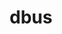 ---
title: "dbus"
layout: cache
categories: [package, develop]
meta: {"compilers": ["gcc@11.4.0", "gcc@13.2.0"], "num_specs": 66, "num_specs_by_stack": {"hep": 66, "root": 66}, "oss": ["ubuntu22.04", "ubuntu24.04"], "platforms": ["linux"], "stacks": ["hep", "root"], "targets": ["x86_64_v3"], "versions": ["1.16.2"]}
spec_details: [{"compiler": "gcc@11.4.0", "hash": "26uypq6ktkxonksuij5rjtvcaxgujwce", "os": "ubuntu22.04", "platform": "linux", "size": "-", "stacks": ["hep", "root"], "target": "x86_64_v3", "variants": ["build_system=meson", "buildtype=release", "default_library:=shared", "~strip", "system-socket=default", "~xml_docs"], "versions": ["1.16.2"]}, {"compiler": "gcc@11.4.0", "hash": "2ozsjbwetwrsfhcr3uderzii7fktzhzv", "os": "ubuntu22.04", "platform": "linux", "size": "-", "stacks": ["hep", "root"], "target": "x86_64_v3", "variants": ["build_system=meson", "buildtype=release", "default_library:=shared", "~strip", "system-socket=default", "~xml_docs"], "versions": ["1.16.2"]}, {"compiler": "gcc@13.2.0", "hash": "2w5c5j53tzvc5wfykohfvrq4ecmmntme", "os": "ubuntu24.04", "platform": "linux", "size": "-", "stacks": ["hep", "root"], "target": "x86_64_v3", "variants": ["build_system=meson", "buildtype=release", "default_library:=shared", "~strip", "system-socket=default", "~xml_docs"], "versions": ["1.16.2"]}, {"compiler": "gcc@13.2.0", "hash": "3usszguzmhkh7pxg5d5kkxqejz66vfze", "os": "ubuntu24.04", "platform": "linux", "size": "-", "stacks": ["hep", "root"], "target": "x86_64_v3", "variants": ["build_system=meson", "buildtype=release", "default_library:=shared", "~strip", "system-socket=default", "~xml_docs"], "versions": ["1.16.2"]}, {"compiler": "gcc@11.4.0", "hash": "4fxwjoib4jpufkpoqxokjwzisb5nxvy4", "os": "ubuntu22.04", "platform": "linux", "size": "-", "stacks": ["hep", "root"], "target": "x86_64_v3", "variants": ["build_system=meson", "buildtype=release", "default_library:=shared", "~strip", "system-socket=default", "~xml_docs"], "versions": ["1.16.2"]}, {"compiler": "gcc@11.4.0", "hash": "5ipehdntq3ddtjfmi5nkb55hpjgclyvz", "os": "ubuntu22.04", "platform": "linux", "size": "-", "stacks": ["hep", "root"], "target": "x86_64_v3", "variants": ["build_system=meson", "buildtype=release", "default_library:=shared", "~strip", "system-socket=default", "~xml_docs"], "versions": ["1.16.2"]}, {"compiler": "gcc@11.4.0", "hash": "6gfninfwpw2td62a5xzowllh3tly4vov", "os": "ubuntu22.04", "platform": "linux", "size": "-", "stacks": ["hep", "root"], "target": "x86_64_v3", "variants": ["build_system=meson", "buildtype=release", "default_library:=shared", "~strip", "system-socket=default", "~xml_docs"], "versions": ["1.16.2"]}, {"compiler": "gcc@11.4.0", "hash": "6gh4weynremtup3sb5iioqiefmrxloq5", "os": "ubuntu22.04", "platform": "linux", "size": "-", "stacks": ["hep", "root"], "target": "x86_64_v3", "variants": ["build_system=meson", "buildtype=release", "default_library:=shared", "~strip", "system-socket=default", "~xml_docs"], "versions": ["1.16.2"]}, {"compiler": "gcc@13.2.0", "hash": "6wshivnvumkux6a6mvgz4v37vo32ftrd", "os": "ubuntu24.04", "platform": "linux", "size": "-", "stacks": ["hep", "root"], "target": "x86_64_v3", "variants": ["build_system=meson", "buildtype=release", "default_library:=shared", "~strip", "system-socket=default", "~xml_docs"], "versions": ["1.16.2"]}, {"compiler": "gcc@11.4.0", "hash": "7ai73aotkq6tzxpl67jopokax6mpnoxb", "os": "ubuntu22.04", "platform": "linux", "size": "-", "stacks": ["hep", "root"], "target": "x86_64_v3", "variants": ["build_system=meson", "buildtype=release", "default_library:=shared", "~strip", "system-socket=default", "~xml_docs"], "versions": ["1.16.2"]}, {"compiler": "gcc@13.2.0", "hash": "7vfd5yc6qt7sosk4oaa5b722ihaqif7i", "os": "ubuntu24.04", "platform": "linux", "size": "-", "stacks": ["hep", "root"], "target": "x86_64_v3", "variants": ["build_system=meson", "buildtype=release", "default_library:=shared", "~strip", "system-socket=default", "~xml_docs"], "versions": ["1.16.2"]}, {"compiler": "gcc@11.4.0", "hash": "7wybm6vavxbikipzazywe7oj7focl6h3", "os": "ubuntu22.04", "platform": "linux", "size": "-", "stacks": ["hep", "root"], "target": "x86_64_v3", "variants": ["build_system=meson", "buildtype=release", "default_library:=shared", "~strip", "system-socket=default", "~xml_docs"], "versions": ["1.16.2"]}, {"compiler": "gcc@11.4.0", "hash": "afgqvksuzgh3mipgr3hlslmbqwyfjvcj", "os": "ubuntu22.04", "platform": "linux", "size": "-", "stacks": ["hep", "root"], "target": "x86_64_v3", "variants": ["build_system=meson", "buildtype=release", "default_library:=shared", "~strip", "system-socket=default", "~xml_docs"], "versions": ["1.16.2"]}, {"compiler": "gcc@13.2.0", "hash": "aox32e7g6mpefzchrsmmnxqf42mfitno", "os": "ubuntu24.04", "platform": "linux", "size": "-", "stacks": ["hep", "root"], "target": "x86_64_v3", "variants": ["build_system=meson", "buildtype=release", "default_library:=shared", "~strip", "system-socket=default", "~xml_docs"], "versions": ["1.16.2"]}, {"compiler": "gcc@11.4.0", "hash": "aso5zk3lz66egx7uqqkktlptov4xqwji", "os": "ubuntu22.04", "platform": "linux", "size": "-", "stacks": ["hep", "root"], "target": "x86_64_v3", "variants": ["build_system=meson", "buildtype=release", "default_library:=shared", "~strip", "system-socket=default", "~xml_docs"], "versions": ["1.16.2"]}, {"compiler": "gcc@13.2.0", "hash": "bnaycgxrqrkredlup6zpqppbxbi4p3mm", "os": "ubuntu24.04", "platform": "linux", "size": "-", "stacks": ["hep", "root"], "target": "x86_64_v3", "variants": ["build_system=meson", "buildtype=release", "default_library:=shared", "~strip", "system-socket=default", "~xml_docs"], "versions": ["1.16.2"]}, {"compiler": "gcc@11.4.0", "hash": "dhnc5l6cy543n5sdk6hrawc3kaakfkax", "os": "ubuntu22.04", "platform": "linux", "size": "-", "stacks": ["hep", "root"], "target": "x86_64_v3", "variants": ["build_system=meson", "buildtype=release", "default_library:=shared", "~strip", "system-socket=default", "~xml_docs"], "versions": ["1.16.2"]}, {"compiler": "gcc@13.2.0", "hash": "dpc6sax2b4pfrleznizlxloxzuxurwi3", "os": "ubuntu24.04", "platform": "linux", "size": "-", "stacks": ["hep", "root"], "target": "x86_64_v3", "variants": ["build_system=meson", "buildtype=release", "default_library:=shared", "~strip", "system-socket=default", "~xml_docs"], "versions": ["1.16.2"]}, {"compiler": "gcc@11.4.0", "hash": "e4lzyvv5tk6bwmxutdfnndjwalbzyw22", "os": "ubuntu22.04", "platform": "linux", "size": "-", "stacks": ["hep", "root"], "target": "x86_64_v3", "variants": ["build_system=meson", "buildtype=release", "default_library:=shared", "~strip", "system-socket=default", "~xml_docs"], "versions": ["1.16.2"]}, {"compiler": "gcc@11.4.0", "hash": "e5mbdmhlaakhdffwkqndvp33nojw664x", "os": "ubuntu22.04", "platform": "linux", "size": "-", "stacks": ["hep", "root"], "target": "x86_64_v3", "variants": ["build_system=meson", "buildtype=release", "default_library:=shared", "~strip", "system-socket=default", "~xml_docs"], "versions": ["1.16.2"]}, {"compiler": "gcc@13.2.0", "hash": "elzrllsh3p4xudrbyd33tdetdhbwcayv", "os": "ubuntu24.04", "platform": "linux", "size": "-", "stacks": ["hep", "root"], "target": "x86_64_v3", "variants": ["build_system=meson", "buildtype=release", "default_library:=shared", "~strip", "system-socket=default", "~xml_docs"], "versions": ["1.16.2"]}, {"compiler": "gcc@11.4.0", "hash": "fmvo2bxkqagmczevgcuctdlnhxgatvgb", "os": "ubuntu22.04", "platform": "linux", "size": "-", "stacks": ["hep", "root"], "target": "x86_64_v3", "variants": ["build_system=meson", "buildtype=release", "default_library:=shared", "~strip", "system-socket=default", "~xml_docs"], "versions": ["1.16.2"]}, {"compiler": "gcc@11.4.0", "hash": "frmkd4nr44rrle27hj7hh476nkdgdvit", "os": "ubuntu22.04", "platform": "linux", "size": "-", "stacks": ["hep", "root"], "target": "x86_64_v3", "variants": ["build_system=meson", "buildtype=release", "default_library:=shared", "~strip", "system-socket=default", "~xml_docs"], "versions": ["1.16.2"]}, {"compiler": "gcc@13.2.0", "hash": "g27uaa6qtzqos2hpvsrwjncsi73epofb", "os": "ubuntu24.04", "platform": "linux", "size": "-", "stacks": ["hep", "root"], "target": "x86_64_v3", "variants": ["build_system=meson", "buildtype=release", "default_library:=shared", "~strip", "system-socket=default", "~xml_docs"], "versions": ["1.16.2"]}, {"compiler": "gcc@11.4.0", "hash": "g2tv67nv2q3v3435ytjgfdjlt73ajhec", "os": "ubuntu22.04", "platform": "linux", "size": "-", "stacks": ["hep", "root"], "target": "x86_64_v3", "variants": ["build_system=meson", "buildtype=release", "default_library:=shared", "~strip", "system-socket=default", "~xml_docs"], "versions": ["1.16.2"]}, {"compiler": "gcc@11.4.0", "hash": "h4zh2srigkpnm54ctqx64xfzhzfobcgt", "os": "ubuntu22.04", "platform": "linux", "size": "-", "stacks": ["hep", "root"], "target": "x86_64_v3", "variants": ["build_system=meson", "buildtype=release", "default_library:=shared", "~strip", "system-socket=default", "~xml_docs"], "versions": ["1.16.2"]}, {"compiler": "gcc@11.4.0", "hash": "hdud7k3khb74d3b5qtvi5bhdjg64qexe", "os": "ubuntu22.04", "platform": "linux", "size": "-", "stacks": ["hep", "root"], "target": "x86_64_v3", "variants": ["build_system=meson", "buildtype=release", "default_library:=shared", "~strip", "system-socket=default", "~xml_docs"], "versions": ["1.16.2"]}, {"compiler": "gcc@11.4.0", "hash": "hkanjq7nh6nbjljmzxl2se7xchbtxwxt", "os": "ubuntu22.04", "platform": "linux", "size": "-", "stacks": ["hep", "root"], "target": "x86_64_v3", "variants": ["build_system=meson", "buildtype=release", "default_library:=shared", "~strip", "system-socket=default", "~xml_docs"], "versions": ["1.16.2"]}, {"compiler": "gcc@13.2.0", "hash": "i357cwaafysr7smus7vlqamvqsdrua2f", "os": "ubuntu24.04", "platform": "linux", "size": "-", "stacks": ["hep", "root"], "target": "x86_64_v3", "variants": ["build_system=meson", "buildtype=release", "default_library:=shared", "~strip", "system-socket=default", "~xml_docs"], "versions": ["1.16.2"]}, {"compiler": "gcc@11.4.0", "hash": "icupw4tx4n4y45rguqy4odzysrwfydhu", "os": "ubuntu22.04", "platform": "linux", "size": "-", "stacks": ["hep", "root"], "target": "x86_64_v3", "variants": ["build_system=meson", "buildtype=release", "default_library:=shared", "~strip", "system-socket=default", "~xml_docs"], "versions": ["1.16.2"]}, {"compiler": "gcc@11.4.0", "hash": "iv2k6wvzuqgdrme7fe3xclepq6sobwfa", "os": "ubuntu22.04", "platform": "linux", "size": "-", "stacks": ["hep", "root"], "target": "x86_64_v3", "variants": ["build_system=meson", "buildtype=release", "default_library:=shared", "~strip", "system-socket=default", "~xml_docs"], "versions": ["1.16.2"]}, {"compiler": "gcc@11.4.0", "hash": "jnqkyiyicl6uhx2nlwitbnxrxkboyj42", "os": "ubuntu22.04", "platform": "linux", "size": "-", "stacks": ["hep", "root"], "target": "x86_64_v3", "variants": ["build_system=meson", "buildtype=release", "default_library:=shared", "~strip", "system-socket=default", "~xml_docs"], "versions": ["1.16.2"]}, {"compiler": "gcc@11.4.0", "hash": "jtst5nd5pitjcf5jqyyc63ogld45bj6h", "os": "ubuntu22.04", "platform": "linux", "size": "-", "stacks": ["hep", "root"], "target": "x86_64_v3", "variants": ["build_system=meson", "buildtype=release", "default_library:=shared", "~strip", "system-socket=default", "~xml_docs"], "versions": ["1.16.2"]}, {"compiler": "gcc@11.4.0", "hash": "k6bgvsfblfj6gleaj5in5yi6iz3bbky2", "os": "ubuntu22.04", "platform": "linux", "size": "-", "stacks": ["hep", "root"], "target": "x86_64_v3", "variants": ["build_system=meson", "buildtype=release", "default_library:=shared", "~strip", "system-socket=default", "~xml_docs"], "versions": ["1.16.2"]}, {"compiler": "gcc@11.4.0", "hash": "kiehvcp6uj2aedkeujwxnju2saewrr7l", "os": "ubuntu22.04", "platform": "linux", "size": "-", "stacks": ["hep", "root"], "target": "x86_64_v3", "variants": ["build_system=meson", "buildtype=release", "default_library:=shared", "~strip", "system-socket=default", "~xml_docs"], "versions": ["1.16.2"]}, {"compiler": "gcc@11.4.0", "hash": "klfulwwqs2wricjhffy2auxf3gfivg5t", "os": "ubuntu22.04", "platform": "linux", "size": "-", "stacks": ["hep", "root"], "target": "x86_64_v3", "variants": ["build_system=meson", "buildtype=release", "default_library:=shared", "~strip", "system-socket=default", "~xml_docs"], "versions": ["1.16.2"]}, {"compiler": "gcc@13.2.0", "hash": "ksudvrumwp6bc4ideqf77xyxesufu6xn", "os": "ubuntu24.04", "platform": "linux", "size": "-", "stacks": ["hep", "root"], "target": "x86_64_v3", "variants": ["build_system=meson", "buildtype=release", "default_library:=shared", "~strip", "system-socket=default", "~xml_docs"], "versions": ["1.16.2"]}, {"compiler": "gcc@13.2.0", "hash": "m656cs52rqy6rr4py4bcwapzx574u32m", "os": "ubuntu24.04", "platform": "linux", "size": "-", "stacks": ["hep", "root"], "target": "x86_64_v3", "variants": ["build_system=meson", "buildtype=release", "default_library:=shared", "~strip", "system-socket=default", "~xml_docs"], "versions": ["1.16.2"]}, {"compiler": "gcc@11.4.0", "hash": "mfubihbnnkcaj2ftrj6pbrzveiwlvqbf", "os": "ubuntu22.04", "platform": "linux", "size": "-", "stacks": ["hep", "root"], "target": "x86_64_v3", "variants": ["build_system=meson", "buildtype=release", "default_library:=shared", "~strip", "system-socket=default", "~xml_docs"], "versions": ["1.16.2"]}, {"compiler": "gcc@11.4.0", "hash": "ngv5avpqs3friyw6oozwosfbmcvnufdj", "os": "ubuntu22.04", "platform": "linux", "size": "-", "stacks": ["hep", "root"], "target": "x86_64_v3", "variants": ["build_system=meson", "buildtype=release", "default_library:=shared", "~strip", "system-socket=default", "~xml_docs"], "versions": ["1.16.2"]}, {"compiler": "gcc@13.2.0", "hash": "o7x3rcmjurc6bd3qv3ivnhjm3pcegw2u", "os": "ubuntu24.04", "platform": "linux", "size": "-", "stacks": ["hep", "root"], "target": "x86_64_v3", "variants": ["build_system=meson", "buildtype=release", "default_library:=shared", "~strip", "system-socket=default", "~xml_docs"], "versions": ["1.16.2"]}, {"compiler": "gcc@13.2.0", "hash": "odhqalucqgwwnzz2tl7ij32vwkxychrd", "os": "ubuntu24.04", "platform": "linux", "size": "-", "stacks": ["hep", "root"], "target": "x86_64_v3", "variants": ["build_system=meson", "buildtype=release", "default_library:=shared", "~strip", "system-socket=default", "~xml_docs"], "versions": ["1.16.2"]}, {"compiler": "gcc@11.4.0", "hash": "pda4hi2whxzqaudb657ospiwl25khdwz", "os": "ubuntu22.04", "platform": "linux", "size": "-", "stacks": ["hep", "root"], "target": "x86_64_v3", "variants": ["build_system=meson", "buildtype=release", "default_library:=shared", "~strip", "system-socket=default", "~xml_docs"], "versions": ["1.16.2"]}, {"compiler": "gcc@13.2.0", "hash": "qhdswdkzpivxgnpi6wvub75fxn5ufo3p", "os": "ubuntu24.04", "platform": "linux", "size": "-", "stacks": ["hep", "root"], "target": "x86_64_v3", "variants": ["build_system=meson", "buildtype=release", "default_library:=shared", "~strip", "system-socket=default", "~xml_docs"], "versions": ["1.16.2"]}, {"compiler": "gcc@13.2.0", "hash": "qrofcrqcpelhssgs7aeabzxcsw5mmx7o", "os": "ubuntu24.04", "platform": "linux", "size": "-", "stacks": ["hep", "root"], "target": "x86_64_v3", "variants": ["build_system=meson", "buildtype=release", "default_library:=shared", "~strip", "system-socket=default", "~xml_docs"], "versions": ["1.16.2"]}, {"compiler": "gcc@13.2.0", "hash": "r3tn7guddac326xvvfg4bktpvzh76la2", "os": "ubuntu24.04", "platform": "linux", "size": "-", "stacks": ["hep", "root"], "target": "x86_64_v3", "variants": ["build_system=meson", "buildtype=release", "default_library:=shared", "~strip", "system-socket=default", "~xml_docs"], "versions": ["1.16.2"]}, {"compiler": "gcc@13.2.0", "hash": "rcgyoielxpf2fz3x2ap37ubidd6jjzss", "os": "ubuntu24.04", "platform": "linux", "size": "-", "stacks": ["hep", "root"], "target": "x86_64_v3", "variants": ["build_system=meson", "buildtype=release", "default_library:=shared", "~strip", "system-socket=default", "~xml_docs"], "versions": ["1.16.2"]}, {"compiler": "gcc@11.4.0", "hash": "ryl63j7xvrd372zcuypyqobtay3vhn4b", "os": "ubuntu22.04", "platform": "linux", "size": "-", "stacks": ["hep", "root"], "target": "x86_64_v3", "variants": ["build_system=meson", "buildtype=release", "default_library:=shared", "~strip", "system-socket=default", "~xml_docs"], "versions": ["1.16.2"]}, {"compiler": "gcc@11.4.0", "hash": "s6vbcdvocxllrs43lvrzhu6b3gqc6nz6", "os": "ubuntu22.04", "platform": "linux", "size": "-", "stacks": ["hep", "root"], "target": "x86_64_v3", "variants": ["build_system=meson", "buildtype=release", "default_library:=shared", "~strip", "system-socket=default", "~xml_docs"], "versions": ["1.16.2"]}, {"compiler": "gcc@11.4.0", "hash": "sk7zugnunse3u5qialidbkwqarlvf2h2", "os": "ubuntu22.04", "platform": "linux", "size": "-", "stacks": ["hep", "root"], "target": "x86_64_v3", "variants": ["build_system=meson", "buildtype=release", "default_library:=shared", "~strip", "system-socket=default", "~xml_docs"], "versions": ["1.16.2"]}, {"compiler": "gcc@11.4.0", "hash": "sxnz6gxtyfbbrpe2f7bsp4grdaacv75b", "os": "ubuntu22.04", "platform": "linux", "size": "-", "stacks": ["hep", "root"], "target": "x86_64_v3", "variants": ["build_system=meson", "buildtype=release", "default_library:=shared", "~strip", "system-socket=default", "~xml_docs"], "versions": ["1.16.2"]}, {"compiler": "gcc@13.2.0", "hash": "u6ejehx4m4ronsjngmaq2s3gm5i2bhzp", "os": "ubuntu24.04", "platform": "linux", "size": "-", "stacks": ["hep", "root"], "target": "x86_64_v3", "variants": ["build_system=meson", "buildtype=release", "default_library:=shared", "~strip", "system-socket=default", "~xml_docs"], "versions": ["1.16.2"]}, {"compiler": "gcc@11.4.0", "hash": "ucgyz2xlsp72i72hah5ndm2ljys6hdsr", "os": "ubuntu22.04", "platform": "linux", "size": "-", "stacks": ["hep", "root"], "target": "x86_64_v3", "variants": ["build_system=meson", "buildtype=release", "default_library:=shared", "~strip", "system-socket=default", "~xml_docs"], "versions": ["1.16.2"]}, {"compiler": "gcc@11.4.0", "hash": "ursuslckzcmkkvtxezjd5oprhwo2qtnr", "os": "ubuntu22.04", "platform": "linux", "size": "-", "stacks": ["hep", "root"], "target": "x86_64_v3", "variants": ["build_system=meson", "buildtype=release", "default_library:=shared", "~strip", "system-socket=default", "~xml_docs"], "versions": ["1.16.2"]}, {"compiler": "gcc@11.4.0", "hash": "vzkrzy66hbytsn7m2glm4ix2vwqfmnfw", "os": "ubuntu22.04", "platform": "linux", "size": "-", "stacks": ["hep", "root"], "target": "x86_64_v3", "variants": ["build_system=meson", "buildtype=release", "default_library:=shared", "~strip", "system-socket=default", "~xml_docs"], "versions": ["1.16.2"]}, {"compiler": "gcc@11.4.0", "hash": "wcwaisbwjgqnkslajonhnyns6r4cvmfo", "os": "ubuntu22.04", "platform": "linux", "size": "-", "stacks": ["hep", "root"], "target": "x86_64_v3", "variants": ["build_system=meson", "buildtype=release", "default_library:=shared", "~strip", "system-socket=default", "~xml_docs"], "versions": ["1.16.2"]}, {"compiler": "gcc@11.4.0", "hash": "whe2s4e6p5gjcufibfnfsord73fqqmlo", "os": "ubuntu22.04", "platform": "linux", "size": "-", "stacks": ["hep", "root"], "target": "x86_64_v3", "variants": ["build_system=meson", "buildtype=release", "default_library:=shared", "~strip", "system-socket=default", "~xml_docs"], "versions": ["1.16.2"]}, {"compiler": "gcc@13.2.0", "hash": "wn5f6dv52jdnmonau6nf46mo5ayhnvis", "os": "ubuntu24.04", "platform": "linux", "size": "-", "stacks": ["hep", "root"], "target": "x86_64_v3", "variants": ["build_system=meson", "buildtype=release", "default_library:=shared", "~strip", "system-socket=default", "~xml_docs"], "versions": ["1.16.2"]}, {"compiler": "gcc@13.2.0", "hash": "wnnce3gyzg2adkrbo5mot6v7x6f2osow", "os": "ubuntu24.04", "platform": "linux", "size": "-", "stacks": ["hep", "root"], "target": "x86_64_v3", "variants": ["build_system=meson", "buildtype=release", "default_library:=shared", "~strip", "system-socket=default", "~xml_docs"], "versions": ["1.16.2"]}, {"compiler": "gcc@13.2.0", "hash": "wsc5po3bpcki6apv3usiq5agfvylmakp", "os": "ubuntu24.04", "platform": "linux", "size": "-", "stacks": ["hep", "root"], "target": "x86_64_v3", "variants": ["build_system=meson", "buildtype=release", "default_library:=shared", "~strip", "system-socket=default", "~xml_docs"], "versions": ["1.16.2"]}, {"compiler": "gcc@13.2.0", "hash": "wvglxsnivb5lx3v5wqw4zpyx5zejp2ng", "os": "ubuntu24.04", "platform": "linux", "size": "-", "stacks": ["hep", "root"], "target": "x86_64_v3", "variants": ["build_system=meson", "buildtype=release", "default_library:=shared", "~strip", "system-socket=default", "~xml_docs"], "versions": ["1.16.2"]}, {"compiler": "gcc@11.4.0", "hash": "ymuralp6wj474l5xx5hhtftdxgwzph6k", "os": "ubuntu22.04", "platform": "linux", "size": "-", "stacks": ["hep", "root"], "target": "x86_64_v3", "variants": ["build_system=meson", "buildtype=release", "default_library:=shared", "~strip", "system-socket=default", "~xml_docs"], "versions": ["1.16.2"]}, {"compiler": "gcc@11.4.0", "hash": "za3rsjv2h35f7kvodn75ebuk4zutblo5", "os": "ubuntu22.04", "platform": "linux", "size": "-", "stacks": ["hep", "root"], "target": "x86_64_v3", "variants": ["build_system=meson", "buildtype=release", "default_library:=shared", "~strip", "system-socket=default", "~xml_docs"], "versions": ["1.16.2"]}, {"compiler": "gcc@11.4.0", "hash": "zeclq6hmcyrzahxy3zh6ncnyrdrvew63", "os": "ubuntu22.04", "platform": "linux", "size": "-", "stacks": ["hep", "root"], "target": "x86_64_v3", "variants": ["build_system=meson", "buildtype=release", "default_library:=shared", "~strip", "system-socket=default", "~xml_docs"], "versions": ["1.16.2"]}, {"compiler": "gcc@13.2.0", "hash": "zgillzazbibwfefgkanbef3k2b43smgv", "os": "ubuntu24.04", "platform": "linux", "size": "-", "stacks": ["hep", "root"], "target": "x86_64_v3", "variants": ["build_system=meson", "buildtype=release", "default_library:=shared", "~strip", "system-socket=default", "~xml_docs"], "versions": ["1.16.2"]}, {"compiler": "gcc@11.4.0", "hash": "zjkfx3nlkdmcejyuio55wamlf3tjauvr", "os": "ubuntu22.04", "platform": "linux", "size": "-", "stacks": ["hep", "root"], "target": "x86_64_v3", "variants": ["build_system=meson", "buildtype=release", "default_library:=shared", "~strip", "system-socket=default", "~xml_docs"], "versions": ["1.16.2"]}]
---